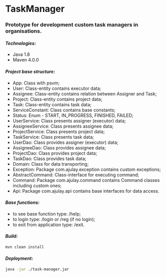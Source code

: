 #                      TaskManager

### Prototype for development custom task managers in organisations.

#### *Technologies:*
* Java 1.8
* Maven 4.0.0

#### *Project base structure:*
* App: Class with psvm;
* User: Class-entity contains executor data;
* Assignee: Class-entity contains relation between Assigner and Task;
* Project: Class-entity contains project data;
* Task: Class-entity contains task data;  
* ServiceConstant: Class contains base constants;
* Status: Enum - START, IN_PROGRESS, FINISHED, FAILED;
* UserService: Class presents assigner (executor) data; 
* AssigneeService: Class presents assignee data;
* ProjectService: Class presents project data;
* TaskService: Class presents task data;
* UserDao: Class provides assigner (executor) data; 
* AssigneeDao: Class provides assignee data; 
* ProjectDao: Class provides project data;
* TaskDao: Class provides task data;
* Domain: Class for data transporting;
* Exception: Package com.ajulay.exception contains custom exceptions;
* AbstractCommand: Class-interface for executing command;
* Command: Package com.ajulay.command contains Command classes including custom ones;
* Api: Package com.ajulay.api contains base interfaces for data access.

#### *Base functions:*    
* to see base function type: /help;
* to login type: /login or /reg (if no login);
* to exit from application type: /exit. 

#### *Build:*

```bash
mvn clean install
```
#### *Deployment:* 
```bash
java -jar ./task-manager.jar
```
